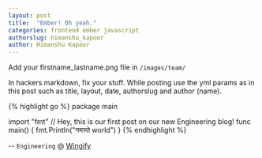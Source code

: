 ```yaml
---
layout: post
title:  "Ember! Oh yeah."
categories: frontend ember javascript
authorslug: himanshu_kapoor
author: Himanshu Kapoor
---
```


Add your firstname_lastname.png file in `/images/team/`

In hackers.markdown, fix your stuff. While posting use the yml params as in this
post such as title, layout, date, authorslug and author (name).

{% highlight go %}
package main

import "fmt"
// Hey, this is our first post on our new Engineering blog!
func main() {
    fmt.Println("नमस्ते world")
}
{% endhighlight %}

-- `Engineering` @ [Wingify][wingify]

[wingify]: http://wingify.com

